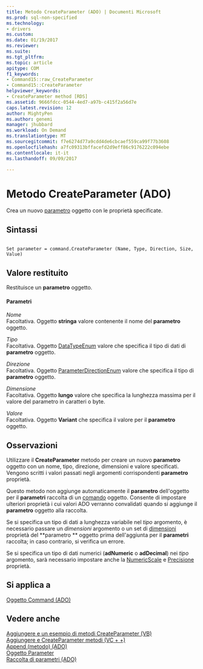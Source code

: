 ```yaml
---
title: Metodo CreateParameter (ADO) | Documenti Microsoft
ms.prod: sql-non-specified
ms.technology:
- drivers
ms.custom: 
ms.date: 01/19/2017
ms.reviewer: 
ms.suite: 
ms.tgt_pltfrm: 
ms.topic: article
apitype: COM
f1_keywords:
- Command15::raw_CreateParameter
- Command15::CreateParameter
helpviewer_keywords:
- CreateParameter method [RDS]
ms.assetid: 9666fdcc-0544-4ed7-a97b-c415f2a56d7e
caps.latest.revision: 12
author: MightyPen
ms.author: genemi
manager: jhubbard
ms.workload: On Demand
ms.translationtype: MT
ms.sourcegitcommit: f7e6274d77a9cdd4de6cbcaef559ca99f77b3608
ms.openlocfilehash: a7fc09313bffacefd2d9eff86c9176222c094ebe
ms.contentlocale: it-it
ms.lasthandoff: 09/09/2017

---
```

# <a name="createparameter-method-ado"></a>Metodo CreateParameter (ADO)
Crea un nuovo [parametro](../../../ado/reference/ado-api/parameter-object.md) oggetto con le proprietà specificate.  
  
## <a name="syntax"></a>Sintassi  
  
```  
  
Set parameter = command.CreateParameter (Name, Type, Direction, Size, Value)  
```  
  
## <a name="return-value"></a>Valore restituito  
 Restituisce un **parametro** oggetto.  
  
#### <a name="parameters"></a>Parametri  
 *Nome*  
 Facoltativa. Oggetto **stringa** valore contenente il nome del **parametro** oggetto.  
  
 *Tipo*  
 Facoltativa. Oggetto [DataTypeEnum](../../../ado/reference/ado-api/datatypeenum.md) valore che specifica il tipo di dati di **parametro** oggetto.  
  
 *Direzione*  
 Facoltativa. Oggetto [ParameterDirectionEnum](../../../ado/reference/ado-api/parameterdirectionenum.md) valore che specifica il tipo di **parametro** oggetto.  
  
 *Dimensione*  
 Facoltativa. Oggetto **lungo** valore che specifica la lunghezza massima per il valore del parametro in caratteri o byte.  
  
 *Valore*  
 Facoltativa. Oggetto **Variant** che specifica il valore per il **parametro** oggetto.  
  
## <a name="remarks"></a>Osservazioni  
 Utilizzare il **CreateParameter** metodo per creare un nuovo **parametro** oggetto con un nome, tipo, direzione, dimensioni e valore specificati. Vengono scritti i valori passati negli argomenti corrispondenti **parametro** proprietà.  
  
 Questo metodo non aggiunge automaticamente il **parametro** dell'oggetto per il **parametri** raccolta di un [comando](../../../ado/reference/ado-api/command-object-ado.md) oggetto. Consente di impostare ulteriori proprietà i cui valori ADO verranno convalidati quando si aggiunge il **parametro** oggetto alla raccolta.  
  
 Se si specifica un tipo di dati a lunghezza variabile nel *tipo* argomento, è necessario passare un *dimensioni* argomento o un set di [dimensioni](../../../ado/reference/ado-api/size-property-ado-parameter.md) proprietà del **parametro ** oggetto prima dell'aggiunta per il **parametri** raccolta; in caso contrario, si verifica un errore.  
  
 Se si specifica un tipo di dati numerici (**adNumeric** o **adDecimal**) nei *tipo* argomento, sarà necessario impostare anche la [NumericScale](../../../ado/reference/ado-api/numericscale-property-ado.md) e [Precisione](../../../ado/reference/ado-api/precision-property-ado.md) proprietà.  
  
## <a name="applies-to"></a>Si applica a  
 [Oggetto Command (ADO)](../../../ado/reference/ado-api/command-object-ado.md)  
  
## <a name="see-also"></a>Vedere anche  
 [Aggiungere e un esempio di metodi CreateParameter (VB)](../../../ado/reference/ado-api/append-and-createparameter-methods-example-vb.md)   
 [Aggiungere e CreateParameter metodi (VC + +)](../../../ado/reference/ado-api/append-and-createparameter-methods-example-vc.md)   
 [Append (metodo) (ADO)](../../../ado/reference/ado-api/append-method-ado.md)   
 [Oggetto Parameter](../../../ado/reference/ado-api/parameter-object.md)   
 [Raccolta di parametri (ADO)](../../../ado/reference/ado-api/parameters-collection-ado.md)


